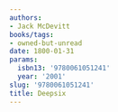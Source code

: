 ```yaml
---
authors:
- Jack McDevitt
books/tags:
- owned-but-unread
date: 1800-01-31
params:
  isbn13: '9780061051241'
  year: '2001'
slug: '9780061051241'
title: Deepsix
---
```


<!--more-->
